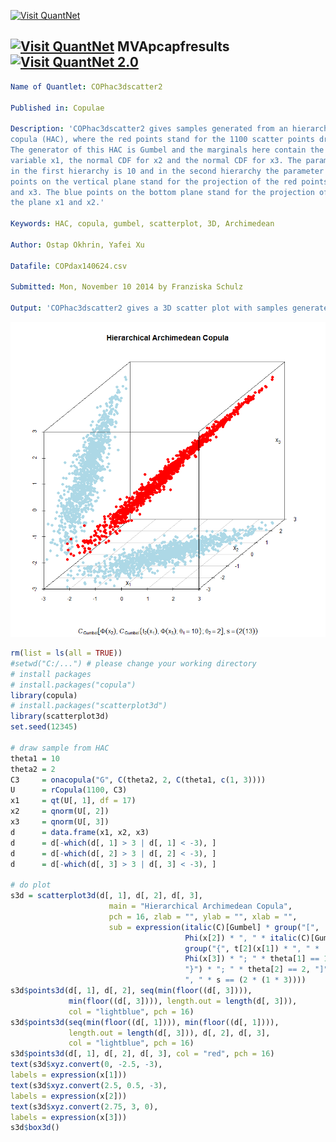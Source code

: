 
[<img src="https://github.com/QuantLet/Styleguide-and-FAQ/blob/master/pictures/banner.png" width="880" alt="Visit QuantNet">](http://quantlet.de/index.php?p=info)

## [<img src="https://github.com/QuantLet/Styleguide-and-Validation-procedure/blob/master/pictures/qloqo.png" alt="Visit QuantNet">](http://quantlet.de/) **MVApcapfresults** [<img src="https://github.com/QuantLet/Styleguide-and-Validation-procedure/blob/master/pictures/QN2.png" width="60" alt="Visit QuantNet 2.0">](http://quantlet.de/d3/ia)

```yaml
Name of Quantlet: COPhac3dscatter2
 
Published in: Copulae

Description: 'COPhac3dscatter2 gives samples generated from an hierarchical Archimedean 
copula (HAC), where the red points stand for the 1100 scatter points drawn from the HAC.
The generator of this HAC is Gumbel and the marginals here contain the Student-t CDF for
variable x1, the normal CDF for x2 and the normal CDF for x3. The parameter for x1 and x3
in the first hierarchy is 10 and in the second hierarchy the parameter is 2. The blue 
points on the vertical plane stand for the projection of the red points onto the plane x1
and x3. The blue points on the bottom plane stand for the projection of the red points onto
the plane x1 and x2.'
  
Keywords: HAC, copula, gumbel, scatterplot, 3D, Archimedean

Author: Ostap Okhrin, Yafei Xu

Datafile: COPdax140624.csv

Submitted: Mon, November 10 2014 by Franziska Schulz
     
Output: 'COPhac3dscatter2 gives a 3D scatter plot with samples generated from an HAC copula.'


```

![Picture1](COPhac3dscatter2.png)

```r
rm(list = ls(all = TRUE))
#setwd("C:/...") # please change your working directory
# install packages
# install.packages("copula")
library(copula)
# install.packages("scatterplot3d")
library(scatterplot3d)
set.seed(12345)

# draw sample from HAC
theta1 = 10
theta2 = 2
C3     = onacopula("G", C(theta2, 2, C(theta1, c(1, 3))))
U      = rCopula(1100, C3)
x1     = qt(U[, 1], df = 17)
x2     = qnorm(U[, 2])
x3     = qnorm(U[, 3])
d      = data.frame(x1, x2, x3)
d      = d[-which(d[, 1] > 3 | d[, 1] < -3), ]
d      = d[-which(d[, 2] > 3 | d[, 2] < -3), ]
d      = d[-which(d[, 3] > 3 | d[, 3] < -3), ]

# do plot
s3d = scatterplot3d(d[, 1], d[, 2], d[, 3],
                      main = "Hierarchical Archimedean Copula", 
					  pch = 16, zlab = "", ylab = "", xlab = "",
					  sub = expression(italic(C)[Gumbel] * group("[",
					                   Phi(x[2]) * ", " * italic(C)[Gumbel] *
									   group("{", t[2](x[1]) * ", " *
									   Phi(x[3]) * "; " * theta[1] == 10,
									   "}") * "; " * theta[2] == 2, "]")*
									   ", " * s == (2 * (1 * 3))))
s3d$points3d(d[, 1], d[, 2], seq(min(floor((d[, 3]))),
             min(floor((d[, 3]))), length.out = length(d[, 3])),
			 col = "lightblue", pch = 16)
s3d$points3d(seq(min(floor((d[, 1]))), min(floor((d[, 1]))), 
             length.out = length(d[, 3])), d[, 2], d[, 3], 
			 col = "lightblue", pch = 16)
s3d$points3d(d[, 1], d[, 2], d[, 3], col = "red", pch = 16)
text(s3d$xyz.convert(0, -2.5, -3),
labels = expression(x[1]))
text(s3d$xyz.convert(2.5, 0.5, -3),
labels = expression(x[2]))
text(s3d$xyz.convert(2.75, 3, 0),
labels = expression(x[3]))
s3d$box3d()





```
